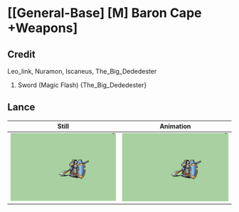 # [\[General-Base\] \[M\] Baron Cape +Weapons]

## Credit

Leo_link, Nuramon, Iscaneus, The_Big_Dededester

1. Sword (Magic Flash) {The_Big_Dededester}
	
## Lance

| Still | Animation |
| :---: | :-------: |
| ![Lance still](./Lance_000.png) | ![Lance animation](./Lance.gif) |
